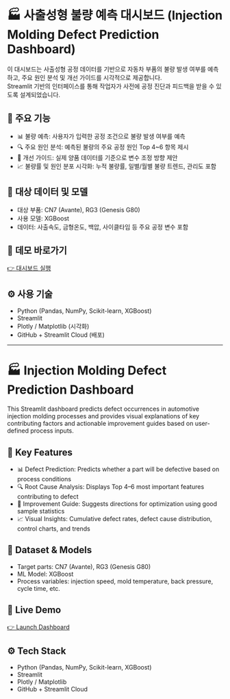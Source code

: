 # 🏭 사출성형 불량 예측 대시보드 (Injection Molding Defect Prediction Dashboard)

이 대시보드는 사출성형 공정 데이터를 기반으로 자동차 부품의 불량 발생 여부를 예측하고, 주요 원인 분석 및 개선 가이드를 시각적으로 제공합니다.  
Streamlit 기반의 인터페이스를 통해 작업자가 사전에 공정 진단과 피드백을 받을 수 있도록 설계되었습니다.

## 🔧 주요 기능
- 📊 불량 예측: 사용자가 입력한 공정 조건으로 불량 발생 여부를 예측
- 🔍 주요 원인 분석: 예측된 불량의 주요 공정 원인 Top 4~6 항목 제시
- 🧭 개선 가이드: 실제 양품 데이터를 기준으로 변수 조정 방향 제안
- 📈 불량률 및 원인 분포 시각화: 누적 불량률, 일별/월별 불량 트렌드, 관리도 포함

## 🧪 대상 데이터 및 모델
- 대상 부품: CN7 (Avante), RG3 (Genesis G80)
- 사용 모델: XGBoost
- 데이터: 사출속도, 금형온도, 백압, 사이클타임 등 주요 공정 변수 포함

## 🚀 데모 바로가기
[👉 대시보드 실행](https://injection-molding-dashboard-ez6alk9qjkn6hndnrfuai8.streamlit.app/)

## ⚙️ 사용 기술
- Python (Pandas, NumPy, Scikit-learn, XGBoost)
- Streamlit
- Plotly / Matplotlib (시각화)
- GitHub + Streamlit Cloud (배포)

---

# 🏭 Injection Molding Defect Prediction Dashboard

This Streamlit dashboard predicts defect occurrences in automotive injection molding processes 
and provides visual explanations of key contributing factors and actionable improvement guides based on user-defined process inputs.

## 🔧 Key Features
- 📊 Defect Prediction: Predicts whether a part will be defective based on process conditions
- 🔍 Root Cause Analysis: Displays Top 4–6 most important features contributing to defect
- 🧭 Improvement Guide: Suggests directions for optimization using good sample statistics
- 📈 Visual Insights: Cumulative defect rates, defect cause distribution, control charts, and trends

## 🧪 Dataset & Models
- Target parts: CN7 (Avante), RG3 (Genesis G80)
- ML Model: XGBoost
- Process variables: injection speed, mold temperature, back pressure, cycle time, etc.

## 🚀 Live Demo
[👉 Launch Dashboard](https://injection-molding-dashboard-ez6alk9qjkn6hndnrfuai8.streamlit.app/)

## ⚙️ Tech Stack
- Python (Pandas, NumPy, Scikit-learn, XGBoost)
- Streamlit
- Plotly / Matplotlib
- GitHub + Streamlit Cloud
